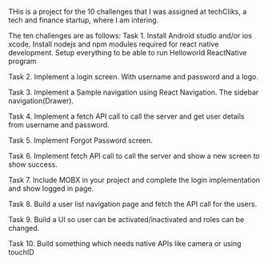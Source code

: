THis is a project for the 10 challenges that I was assigned at techCliks, a tech and finance startup, where I am intering.

The ten challenges are as follows:
Task 1.
Install Android studio and/or ios xcode.
Install nodejs and npm modules required for react native development.
Setup everything to be able to run Helloworld ReactNative program


Task 2.
Implement a login screen. With username and password and a logo.

Task 3.
Implement a Sample navigation using React Navigation. The sidebar navigation(Drawer).

Task 4.
Implement a fetch API call to call the server and get user details from username and password.

Task 5.
Implement Forgot Password screen.

Task 6.
Implement fetch API call to call the server and show a new screen to show success.

Task 7.
Include MOBX in your project and complete the login implementation and show logged in page.

Task 8.
Build a user list navigation page and fetch the API call for the users.

Task 9.
Build a UI so user can be activated/inactivated and roles can be changed.

Task 10.
Build something which needs native APIs like camera or using touchID
